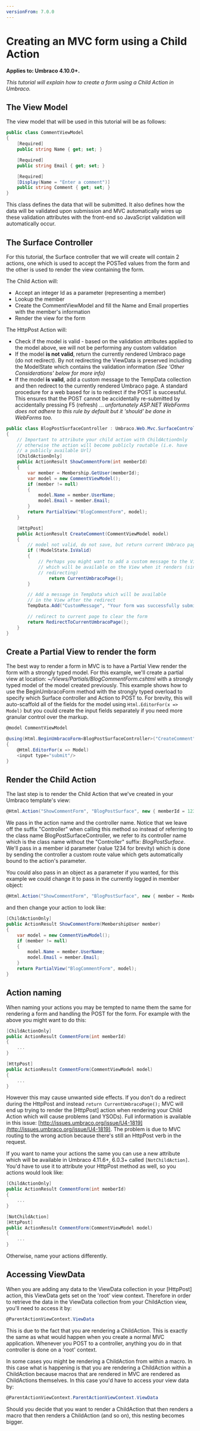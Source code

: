 ```yaml
---
versionFrom: 7.0.0
---
```


# Creating an MVC form using a Child Action

**Applies to: Umbraco 4.10.0+.**

_This tutorial will explain how to create a form using  a Child Action in Umbraco._

## The View Model

The view model that will be used in this tutorial will be as follows:

```csharp
public class CommentViewModel
{
    [Required]
    public string Name { get; set; }

    [Required]
    public string Email { get; set; }

    [Required]
    [Display(Name = "Enter a comment")]
    public string Comment { get; set; }
}
```

This class defines the data that will be submitted. It also defines how the data will be validated upon submission and MVC automatically wires up these validation attributes with the front-end so JavaScript validation will automatically occur.

## The Surface Controller

For this tutorial, the Surface controller that we will create will contain 2 actions, one which is used to accept the POSTed values from the form and the other is used to render the view containing the form.

The Child Action will:

* Accept an integer Id as a parameter (representing a member)
* Lookup the member
* Create the CommentViewModel and fill the Name and Email properties with the member's information
* Render the view for the form

The HttpPost Action will:

* Check if the model is valid - based on the validation attributes applied to the model above, we will not be performing any custom validation
* If the model **is not valid**, return the currently rendered Umbraco page (do not redirect). By not redirecting the ViewData is preserved including the ModelState which contains the validation information *(See 'Other Considerations' below for more info)*
* If the model **is valid**, add a custom message to the TempData collection and then redirect to the currently rendered Umbraco page. A standard procedure for a web based for is to redirect if the POST is successful. This ensures that the POST cannot be accidentally re-submitted by accidentally pressing F5 (refresh) ... *unfortunately ASP.NET WebForms does not adhere to this rule by default but it 'should' be done in WebForms too.*

```csharp
public class BlogPostSurfaceController : Umbraco.Web.Mvc.SurfaceController
{
    // Important to attribute your child action with ChildActionOnly
    // otherwise the action will become publicly routable (i.e. have
    // a publicly available Url)
    [ChildActionOnly]
    public ActionResult ShowCommentForm(int memberId)
    {
        var member = Membership.GetUser(memberId);
        var model = new CommentViewModel();
        if (member != null)
        {
            model.Name = member.UserName;
            model.Email = member.Email;
        }
        return PartialView("BlogCommentForm", model);
    }

    [HttpPost]
    public ActionResult CreateComment(CommentViewModel model)
    {
        // model not valid, do not save, but return current Umbraco page
        if (!ModelState.IsValid)
        {
            // Perhaps you might want to add a custom message to the ViewBag
            // which will be available on the View when it renders (since we're not
            // redirecting)
                return CurrentUmbracoPage();
        }

        // Add a message in TempData which will be available
        // in the View after the redirect
        TempData.Add("CustomMessage", "Your form was successfully submitted at " + DateTime.Now)

        // redirect to current page to clear the form
        return RedirectToCurrentUmbracoPage();
    }
}
```

## Create a Partial View to render the form

The best way to render a form in MVC is to have a Partial View render the form with a strongly typed model. For this example, we'll create a partial view at location: *~/Views/Partials/BlogCommentForm.cshtml* with a strongly typed model of the model created previously. This example shows how to use the BeginUmbracoForm method with the strongly typed overload to specify which Surface controller and Action to POST to. For brevity, this will auto-scaffold all of the fields for the model using `Html.EditorFor(x => Model)` but you could create the input fields separately if you need more granular control over the markup.

```csharp
@model CommentViewModel

@using(Html.BeginUmbracoForm<BlogPostSurfaceController>("CreateComment"))
{
    @Html.EditorFor(x => Model)
    <input type="submit"/>
}
```

## Render the Child Action

The last step is to render the Child Action that we've created in your Umbraco template's view:

```csharp
@Html.Action("ShowCommentForm", "BlogPostSurface", new { memberId = 1234 })
```

We pass in the action name and the controller name. Notice that we leave off the suffix "Controller" when calling this method so instead of referring to the class name BlogPostSurfaceController, we refer to its controller name which is the class name without the "Controller" suffix: *BlogPostSurface*. We'll pass in a member id parameter (value 1234 for brevity) which is done by sending the controller a custom route value which gets automatically bound to the action's parameter.

You could also pass in an object as a parameter if you wanted, for this example we could change it to pass in the currently logged in member object:

```csharp
@Html.Action("ShowCommentForm", "BlogPostSurface", new { member = Membership.GetUser() })
```

and then change your action to look like:

```csharp
[ChildActionOnly]
public ActionResult ShowCommentForm(MembershipUser member)
{
    var model = new CommentViewModel();
    if (member != null)
    {
        model.Name = member.UserName;
        model.Email = member.Email;
    }
    return PartialView("BlogCommentForm", model);
}
```

## Action naming

When naming your actions you may be tempted to name them the same for rendering a form and handling the POST for the form. For example with the above you might want to do this:

```csharp
[ChildActionOnly]
public ActionResult CommentForm(int memberId)
{
    ...
}

[HttpPost]
public ActionResult CommentForm(CommentViewModel model)
{
    ...
}
```

However this may cause unwanted side effects. If you don't do a redirect during the  HttpPost and instead `return CurrentUmbracoPage();`  MVC will end up trying to render the [HttpPost] action when rendering your Child Action which will cause problems (and YSODs). Full information is available in this issue: [http://issues.umbraco.org/issue/U4-1819](http://issues.umbraco.org/issue/U4-1819). The problem is due to MVC routing to the wrong action because there's still an HttpPost verb in the request.

If you want to name your actions the same you can use a new attribute which will be available in Umbraco 4.11.6+, 6.0.3+ called `[NotChildAction]`. You'd have to use it to attribute your HttpPost method as well, so you actions would look like:

```csharp
[ChildActionOnly]
public ActionResult CommentForm(int memberId)
{
    ...
}

[NotChildAction]
[HttpPost]
public ActionResult CommentForm(CommentViewModel model)
{
    ...
}
```

Otherwise, name your actions differently.

## Accessing ViewData

When you are adding any data to the ViewData collection in your [HttpPost] action, this ViewData gets set on the 'root' view context. Therefore in order to retrieve the data in the ViewData collection from your ChildAction view, you'll need to access it by:

```csharp
@ParentActionViewContext.ViewData
```

This is due to the fact that you are rendering a ChildAction. This is exactly the same as what would happen when you create a normal MVC application. Whenever you POST to a controller, anything you do in that controller is done on a 'root' context.

In some cases you might be rendering a ChildAction from within a macro. In this case what is happening is that you are rendering a ChildAction within a ChildAction because macros that are rendered in MVC are rendered as ChildActions themselves. In this case you'd have to access your view data by:

```csharp
@ParentActionViewContext.ParentActionViewContext.ViewData
```

Should you decide that you want to render a ChildAction that then renders a macro that then renders a ChildAction (and so on), this nesting becomes bigger.
